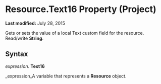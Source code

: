 
# Resource.Text16 Property (Project)

 **Last modified:** July 28, 2015

Gets or sets the value of a local Text custom field for the resource. Read/write  **String**.

## Syntax

 _expression_. **Text16**

 _expression_A variable that represents a  **Resource** object.


